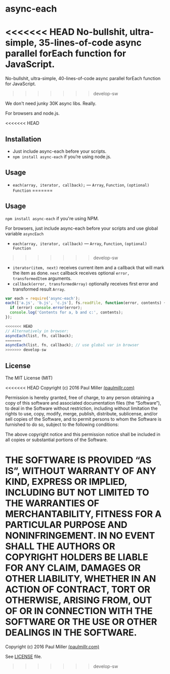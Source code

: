 # async-each

<<<<<<< HEAD
No-bullshit, ultra-simple, 35-lines-of-code async parallel forEach function for JavaScript.
=======
No-bullshit, ultra-simple, 40-lines-of-code async parallel forEach function for JavaScript.
>>>>>>> develop-sw

We don't need junky 30K async libs. Really.

For browsers and node.js.

<<<<<<< HEAD
## Installation
* Just include async-each before your scripts.
* `npm install async-each` if you’re using node.js.

## Usage

* `each(array, iterator, callback);` — `Array`, `Function`, `(optional) Function`
=======
## Usage

`npm install async-each` if you're using NPM.

For browsers, just include async-each before your scripts and use global variable `asyncEach`

* `each(array, iterator, callback)` — `Array`, `Function`, `(optional) Function`
>>>>>>> develop-sw
* `iterator(item, next)` receives current item and a callback that will mark the item as done. `next` callback receives optional `error, transformedItem` arguments.
* `callback(error, transformedArray)` optionally receives first error and transformed result `Array`.

```javascript
var each = require('async-each');
each(['a.js', 'b.js', 'c.js'], fs.readFile, function(error, contents) {
  if (error) console.error(error);
  console.log('Contents for a, b and c:', contents);
});

<<<<<<< HEAD
// Alternatively in browser:
asyncEach(list, fn, callback);
=======
asyncEach(list, fn, callback); // use global var in browser
>>>>>>> develop-sw
```

## License

The MIT License (MIT)

<<<<<<< HEAD
Copyright (c) 2016 Paul Miller [(paulmillr.com)](http://paulmillr.com)

Permission is hereby granted, free of charge, to any person obtaining a copy
of this software and associated documentation files (the “Software”), to deal
in the Software without restriction, including without limitation the rights
to use, copy, modify, merge, publish, distribute, sublicense, and/or sell
copies of the Software, and to permit persons to whom the Software is
furnished to do so, subject to the following conditions:

The above copyright notice and this permission notice shall be included in
all copies or substantial portions of the Software.

THE SOFTWARE IS PROVIDED “AS IS”, WITHOUT WARRANTY OF ANY KIND, EXPRESS OR
IMPLIED, INCLUDING BUT NOT LIMITED TO THE WARRANTIES OF MERCHANTABILITY,
FITNESS FOR A PARTICULAR PURPOSE AND NONINFRINGEMENT. IN NO EVENT SHALL THE
AUTHORS OR COPYRIGHT HOLDERS BE LIABLE FOR ANY CLAIM, DAMAGES OR OTHER
LIABILITY, WHETHER IN AN ACTION OF CONTRACT, TORT OR OTHERWISE, ARISING FROM,
OUT OF OR IN CONNECTION WITH THE SOFTWARE OR THE USE OR OTHER DEALINGS IN
THE SOFTWARE.
=======
Copyright (c) 2016 Paul Miller [(paulmillr.com)](https://paulmillr.com)

See [LICENSE](https://github.com/paulmillr/async-each/blob/master/LICENSE) file.
>>>>>>> develop-sw
